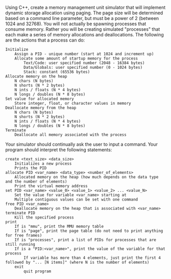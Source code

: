 Using C++, create a memory management unit simulator that will implement dynamic storage allocation using paging. The page size will be determined based on a command line parameter, but must be a power of 2 (between 1024 and 32768). You will not actually be spawning processes that consume memory. Rather you will be creating simulated "processes" that each make a series of memory allocations and deallocations. The following are the actions that a process can do:

    Initialize
        Assign a PID - unique number (start at 1024 and increment up)
        Allocate some amount of startup memory for the process
            Text/Code: user specified number (2048 - 16384 bytes)
            Data/Globals: user specified number (0 - 1024 bytes)
            Stack: constant (65536 bytes)
    Allocate memory on the heap
        N chars (N bytes)
        N shorts (N * 2 bytes)
        N ints / floats (N * 4 bytes)
        N longs / doubles (N * 8 bytes)
    Set value for allocated memory
        Store integer, float, or character values in memory
    Deallocate memory from the heap
        N chars (N bytes)
        N shorts (N * 2 bytes)
        N ints / floats (N * 4 bytes)
        N longs / doubles (N * 8 bytes)
    Terminate
        Deallocate all memory associated with the process

Your simulator should continually ask the user to input a command. Your program should interpret the following statements:

    create <text_size> <data_size>
        Initializes a new process
        Prints the PID
    allocate PID <var_name> <data_type> <number_of_elements>
        Allocated memory on the heap (how much depends on the data type and the number of elements)
        Print the virtual memory address
    set PID <var_name> <value_0> <value_1> <value_2> ... <value_N>
        Set the value for variable <var_name> starting at
        Multiple contiguous values can be set with one command
    free PID <var_name>
        Deallocate memory on the heap that is associated with <var_name>
    terminate PID
        Kill the specified process
    print
        If is "mmu", print the MMU memory table
        If is "page", print the page table (do not need to print anything for free frames)
        If is "processes", print a list of PIDs for processes that are still running
        If is a "PID:<var_name>", print the value of the variable for that process
            If variable has more than 4 elements, just print the first 4 followed by "... [N items]" (where N is the number of elements)
        exit
            quit program


